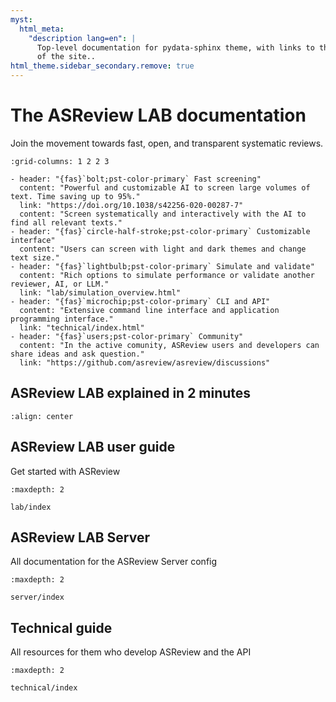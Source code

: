 ```yaml
---
myst:
  html_meta:
    "description lang=en": |
      Top-level documentation for pydata-sphinx theme, with links to the rest
      of the site..
html_theme.sidebar_secondary.remove: true
---
```


# The ASReview LAB documentation

Join the movement towards fast, open, and transparent systematic reviews.

```{gallery-grid}
:grid-columns: 1 2 2 3

- header: "{fas}`bolt;pst-color-primary` Fast screening"
  content: "Powerful and customizable AI to screen large volumes of text. Time saving up to 95%."
  link: "https://doi.org/10.1038/s42256-020-00287-7"
  content: "Screen systematically and interactively with the AI to find all relevant texts."
- header: "{fas}`circle-half-stroke;pst-color-primary` Customizable interface"
  content: "Users can screen with light and dark themes and change text size."
- header: "{fas}`lightbulb;pst-color-primary` Simulate and validate"
  content: "Rich options to simulate performance or validate another reviewer, AI, or LLM."
  link: "lab/simulation_overview.html"
- header: "{fas}`microchip;pst-color-primary` CLI and API"
  content: "Extensive command line interface and application programming interface."
  link: "technical/index.html"
- header: "{fas}`users;pst-color-primary` Community"
  content: "In the active comunity, ASReview users and developers can share ideas and ask question."
  link: "https://github.com/asreview/asreview/discussions"
```

## ASReview LAB explained in 2 minutes

```{youtube} k-a2SCq-LtA
:align: center
```

## ASReview LAB user guide

Get started with ASReview

```{toctree}
:maxdepth: 2

lab/index
```

## ASReview LAB Server

All documentation for the ASReview Server config

```{toctree}
:maxdepth: 2

server/index
```

## Technical guide

All resources for them who develop ASReview and the API

```{toctree}
:maxdepth: 2

technical/index
```
